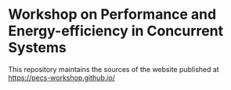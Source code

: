 # Workshop on Performance and Energy-efficiency in Concurrent Systems

This repository maintains the sources of the website published at https://pecs-workshop.github.io/
